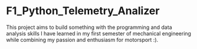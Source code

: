 # F1_Python_Telemetry_Analizer
This project aims to build something with the programming and data analysis skills I have learned in my first semester of mechanical engineering while combining my passion and enthusiasm for motorsport :).
